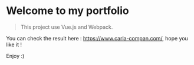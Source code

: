 # Welcome to my portfolio

> This project use Vue.js and Webpack.

You can check the result here : https://www.carla-compan.com/, hope you like  it !

Enjoy :)
